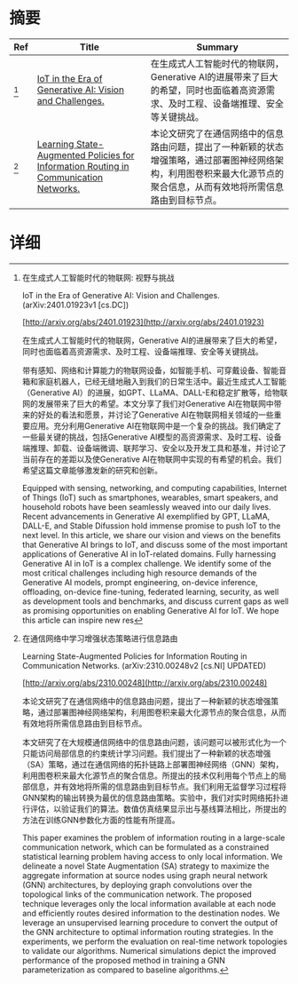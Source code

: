 # 摘要

| Ref | Title | Summary |
| --- | --- | --- |
| [^1] | [IoT in the Era of Generative AI: Vision and Challenges.](http://arxiv.org/abs/2401.01923) | 在生成式人工智能时代的物联网，Generative AI的进展带来了巨大的希望，同时也面临着高资源需求、及时工程、设备端推理、安全等关键挑战。 |
| [^2] | [Learning State-Augmented Policies for Information Routing in Communication Networks.](http://arxiv.org/abs/2310.00248) | 本论文研究了在通信网络中的信息路由问题，提出了一种新颖的状态增强策略，通过部署图神经网络架构，利用图卷积来最大化源节点的聚合信息，从而有效地将所需信息路由到目标节点。 |

# 详细

[^1]: 在生成式人工智能时代的物联网: 视野与挑战

    IoT in the Era of Generative AI: Vision and Challenges. (arXiv:2401.01923v1 [cs.DC])

    [http://arxiv.org/abs/2401.01923](http://arxiv.org/abs/2401.01923)

    在生成式人工智能时代的物联网，Generative AI的进展带来了巨大的希望，同时也面临着高资源需求、及时工程、设备端推理、安全等关键挑战。

    

    带有感知、网络和计算能力的物联网设备，如智能手机、可穿戴设备、智能音箱和家庭机器人，已经无缝地融入到我们的日常生活中。最近生成式人工智能（Generative AI）的进展，如GPT、LLaMA、DALL-E和稳定扩散等，给物联网的发展带来了巨大的希望。本文分享了我们对Generative AI在物联网中带来的好处的看法和愿景，并讨论了Generative AI在物联网相关领域的一些重要应用。充分利用Generative AI在物联网中是一个复杂的挑战。我们确定了一些最关键的挑战，包括Generative AI模型的高资源需求、及时工程、设备端推理、卸载、设备端微调、联邦学习、安全以及开发工具和基准，并讨论了当前存在的差距以及使Generative AI在物联网中实现的有希望的机会。我们希望这篇文章能够激发新的研究和创新。

    Equipped with sensing, networking, and computing capabilities, Internet of Things (IoT) such as smartphones, wearables, smart speakers, and household robots have been seamlessly weaved into our daily lives. Recent advancements in Generative AI exemplified by GPT, LLaMA, DALL-E, and Stable Difussion hold immense promise to push IoT to the next level. In this article, we share our vision and views on the benefits that Generative AI brings to IoT, and discuss some of the most important applications of Generative AI in IoT-related domains. Fully harnessing Generative AI in IoT is a complex challenge. We identify some of the most critical challenges including high resource demands of the Generative AI models, prompt engineering, on-device inference, offloading, on-device fine-tuning, federated learning, security, as well as development tools and benchmarks, and discuss current gaps as well as promising opportunities on enabling Generative AI for IoT. We hope this article can inspire new res
    
[^2]: 在通信网络中学习增强状态策略进行信息路由

    Learning State-Augmented Policies for Information Routing in Communication Networks. (arXiv:2310.00248v2 [cs.NI] UPDATED)

    [http://arxiv.org/abs/2310.00248](http://arxiv.org/abs/2310.00248)

    本论文研究了在通信网络中的信息路由问题，提出了一种新颖的状态增强策略，通过部署图神经网络架构，利用图卷积来最大化源节点的聚合信息，从而有效地将所需信息路由到目标节点。

    

    本文研究了在大规模通信网络中的信息路由问题，该问题可以被形式化为一个只能访问局部信息的约束统计学习问题。我们提出了一种新颖的状态增强（SA）策略，通过在通信网络的拓扑链路上部署图神经网络（GNN）架构，利用图卷积来最大化源节点的聚合信息。所提出的技术仅利用每个节点上的局部信息，并有效地将所需的信息路由到目标节点。我们利用无监督学习过程将GNN架构的输出转换为最优的信息路由策略。实验中，我们对实时网络拓扑进行评估，以验证我们的算法。数值仿真结果显示出与基线算法相比，所提出的方法在训练GNN参数化方面的性能有所提高。

    This paper examines the problem of information routing in a large-scale communication network, which can be formulated as a constrained statistical learning problem having access to only local information. We delineate a novel State Augmentation (SA) strategy to maximize the aggregate information at source nodes using graph neural network (GNN) architectures, by deploying graph convolutions over the topological links of the communication network. The proposed technique leverages only the local information available at each node and efficiently routes desired information to the destination nodes. We leverage an unsupervised learning procedure to convert the output of the GNN architecture to optimal information routing strategies. In the experiments, we perform the evaluation on real-time network topologies to validate our algorithms. Numerical simulations depict the improved performance of the proposed method in training a GNN parameterization as compared to baseline algorithms.
    

